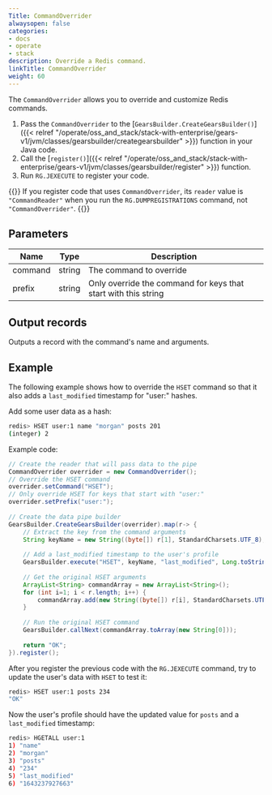 ```yaml
---
Title: CommandOverrider
alwaysopen: false
categories:
- docs
- operate
- stack
description: Override a Redis command.
linkTitle: CommandOverrider
weight: 60
---
```


The `CommandOverrider` allows you to override and customize Redis commands.

1. Pass the `CommandOverrider` to the [`GearsBuilder.CreateGearsBuilder()`]({{< relref "/operate/oss_and_stack/stack-with-enterprise/gears-v1/jvm/classes/gearsbuilder/creategearsbuilder" >}}) function in your Java code.
1. Call the [`register()`]({{< relref "/operate/oss_and_stack/stack-with-enterprise/gears-v1/jvm/classes/gearsbuilder/register" >}}) function.
1. Run `RG.JEXECUTE` to register your code.

{{<note>}}
If you register code that uses `CommandOverrider`, its `reader` value is `"CommandReader"` when you run the `RG.DUMPREGISTRATIONS` command, not `"CommandOverrider"`.
{{</note>}}

## Parameters

| Name | Type | Description |
|------|------|-------------|
| command | string | The command to override |
| prefix | string | Only override the command for keys that start with this string |

## Output records

Outputs a record with the command's name and arguments.

## Example

The following example shows how to override the `HSET` command so that it also adds a `last_modified` timestamp for "user:" hashes.

Add some user data as a hash:

```sh
redis> HSET user:1 name "morgan" posts 201
(integer) 2
```

Example code:

```java
// Create the reader that will pass data to the pipe
CommandOverrider overrider = new CommandOverrider();
// Override the HSET command
overrider.setCommand("HSET");
// Only override HSET for keys that start with "user:"
overrider.setPrefix("user:");
        
// Create the data pipe builder
GearsBuilder.CreateGearsBuilder(overrider).map(r-> {
    // Extract the key from the command arguments
    String keyName = new String((byte[]) r[1], StandardCharsets.UTF_8);
        	
    // Add a last_modified timestamp to the user's profile
    GearsBuilder.execute("HSET", keyName, "last_modified", Long.toString(System.currentTimeMillis()));
        	
    // Get the original HSET arguments
    ArrayList<String> commandArray = new ArrayList<String>();
    for (int i=1; i < r.length; i++) {
        commandArray.add(new String((byte[]) r[i], StandardCharsets.UTF_8));
    }
        	
    // Run the original HSET command
    GearsBuilder.callNext(commandArray.toArray(new String[0]));
        	
    return "OK";
}).register();
```

After you register the previous code with the `RG.JEXECUTE` command, try to update the user's data with `HSET` to test it:

```sh
redis> HSET user:1 posts 234
"OK"
```

Now the user's profile should have the updated value for `posts` and a `last_modified` timestamp:

```sh
redis> HGETALL user:1
1) "name"
2) "morgan"
3) "posts"
4) "234"
5) "last_modified"
6) "1643237927663"
```